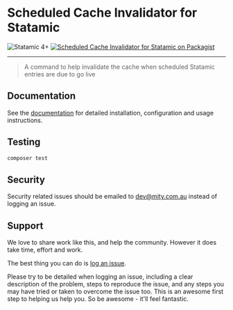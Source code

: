 # Scheduled Cache Invalidator for Statamic

<!-- statamic:hide -->

![Statamic 4+](https://img.shields.io/badge/Statamic-4+-FF269E?style=for-the-badge&link=https://statamic.com)
[![Scheduled Cache Invalidator for Statamic on Packagist](https://img.shields.io/packagist/v/mitydigital/statamic-scheduled-cache-invalidator?style=for-the-badge)](https://packagist.org/packages/mitydigital/statamic-scheduled-cache-invalidator/stats)

---

<!-- /statamic:hide -->

> A command to help invalidate the cache when scheduled Statamic entries are due to go live

## Documentation

See the [documentation](https://docs.mity.com.au/scheduled-cache-invalidator) for detailed installation, configuration
and usage instructions.

## Testing

```bash
composer test
```

## Security

Security related issues should be emailed to [dev@mity.com.au](mailto:dev@mity.com.au) instead of logging an issue.

## Support

We love to share work like this, and help the community. However it does take time, effort and work.

The best thing you can do is [log an issue](../../issues).

Please try to be detailed when logging an issue, including a clear description of the problem, steps to reproduce the
issue, and any steps you may have tried or taken to overcome the issue too. This is an awesome first step to helping us
help you. So be awesome - it'll feel fantastic.


